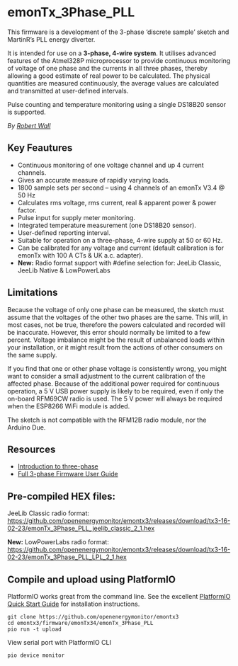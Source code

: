 # emonTx_3Phase_PLL

This firmware is a development of the 3-phase ‘discrete sample’ sketch and MartinR’s PLL
energy diverter.

It is intended for use on a **3-phase, 4-wire system**. It utilises advanced features of the Atmel328P microprocessor to provide continuous monitoring of voltage of one phase and the currents in all three phases, thereby allowing a good estimate of real power to be calculated. The physical quantities are measured continuously, the average values are calculated and transmitted at user-defined intervals.

Pulse counting and temperature monitoring using a single DS18B20 sensor is supported.

*By [Robert Wall](https://community.openenergymonitor.org/u/robert.wall/summary)*

## Key Feautures

- Continuous monitoring of one voltage channel and up 4 current channels.
- Gives an accurate measure of rapidly varying loads.
- 1800 sample sets per second – using 4 channels of an emonTx V3.4 @ 50 Hz
- Calculates rms voltage, rms current, real & apparent power & power factor.
- Pulse input for supply meter monitoring.
- Integrated temperature measurement (one DS18B20 sensor).
- User-defined reporting interval.
- Suitable for operation on a three-phase, 4-wire supply at 50 or 60 Hz.
- Can be calibrated for any voltage and current (default calibration is for emonTx with 100 A CTs & UK a.c. adapter).
- **New:** Radio format support with #define selection for: JeeLib Classic, JeeLib Native & LowPowerLabs

## Limitations

Because the voltage of only one phase can be measured, the sketch must assume that the voltages of the other two phases are the same. This will, in most cases, not be true, therefore the powers calculated and recorded will be inaccurate. However, this error should normally be limited to a few percent. Voltage imbalance might be the result of unbalanced loads within your installation, or it might result from the actions of other consumers on the same supply.

If you find that one or other phase voltage is consistently wrong, you might want to consider a small adjustment to the current calibration of the affected phase. Because of the additional power required for continuous operation, a 5 V USB power supply is likely to be required, even if only the on-board RFM69CW radio is used. The 5 V power will always be required when the ESP8266 WiFi module is added.

The sketch is not compatible with the RFM12B radio module, nor the Arduino Due.

## Resources

- [Introduction to three-phase](https://learn.openenergymonitor.org/electricity-monitoring/ac-power-theory/3-phase-power)
- [Full 3-phase Firmware User Guide](emonTx_3Phase_PLL_User_Doc.pdf)

## Pre-compiled HEX files:

JeeLib Classic radio format:<br>
https://github.com/openenergymonitor/emontx3/releases/download/tx3-16-02-23/emonTx_3Phase_PLL_jeelib_classic_2_1.hex

**New:** LowPowerLabs radio format:<br>
https://github.com/openenergymonitor/emontx3/releases/download/tx3-16-02-23/emonTx_3Phase_PLL_LPL_2_1.hex

## Compile and upload using PlatformIO

PlatformIO works great from the command line. See the excellent [PlatformIO Quick Start Guide](https://docs.platformio.org/en/latest/core/installation/index.html#super-quick-mac-linux) for installation instructions.

    git clone https://github.com/openenergymonitor/emontx3
    cd emontx3/firmware/emonTx34/emonTx_3Phase_PLL
    pio run -t upload

View serial port with PlatformIO CLI

    pio device monitor
